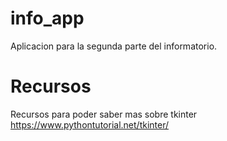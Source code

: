 # info_app
Aplicacion para la segunda parte del informatorio.

# Recursos
Recursos para poder saber mas sobre tkinter
https://www.pythontutorial.net/tkinter/
